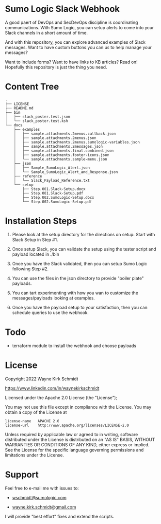 Sumo Logic Slack Webhook
========================

A good paert of DevOps and SecDevOps discipline is coordinating communications.
With Sumo Logic, you can setup alerts to come into your Slack channels in a short amount of time.

And with this repository, you can explore advanced examples of Slack messages.
Want to have custom buttons you can us to help manage your messages?

Want to include forms? Want to have links to KB articles? 
Read on! Hopefully this repository is just the thing you need.

Content Tree
============

```
.
├── LICENSE
├── README.md
├── bin
│   ├── slack_poster.test.json
│   └── slack_poster.test.ksh
└── docs
    ├── examples
    │   ├── sample.attachments.2menus.callback.json
    │   ├── sample.attachments.2menus.json
    │   ├── sample.attachments.2menus.sumologic-variables.json
    │   ├── sample.attachments.2messages.json
    │   ├── sample.attachments.final.combined.json
    │   ├── sample.attachments.footer-icons.json
    │   └── sample.attachments.sample-menu.json
    ├── json
    │   ├── Sample_SumoLogic_Alert.json
    │   └── Sample_SumoLogic_Alert_and_Response.json
    ├── reference
    │   └── Slack_Payload_Reference.txt
    └── setup
        ├── Step.001.Slack-Setup.docx
        ├── Step.001.Slack-Setup.pdf
        ├── Step.002.SumoLogic-Setup.docx
        └── Step.002.SumoLogic-Setup.pdf
```

Installation Steps
==================

1.    Please look at the setup directory for the directions on setup. Start with Slack Setup in Step #1.

2.    Once setup Slack, you can validate the setup using the tester script and payload located in ./bin

3.    Once you have the Slack validated, then you can setup Sumo Logic following Step #2.

4.    You can use the files in the json directory to provide "boiler plate" payloads.

5.    You can tart experimenting with how you wan to customize the messages/payloads looking at examples.

6.    Once you have the payload setup to your satisfaction, then you can schedule queries to use the webhook.

Todo
====

* terraform module to install the webhook and choose payloads

License
=======

Copyright 2022 Wayne Kirk Schmidt

https://www.linkedin.com/in/waynekirkschmidt

Licensed under the Apache 2.0 License (the "License");

You may not use this file except in compliance with the License.
You may obtain a copy of the License at

    license-name   APACHE 2.0
    license-url    http://www.apache.org/licenses/LICENSE-2.0

Unless required by applicable law or agreed to in writing, software
distributed under the License is distributed on an "AS IS" BASIS,
WITHOUT WARRANTIES OR CONDITIONS OF ANY KIND, either express or implied.
See the License for the specific language governing permissions and
limitations under the License.

Support
=======

Feel free to e-mail me with issues to: 

+   wschmidt@sumologic.com

+   wayne.kirk.schmidt@gmail.com

I will provide "best effort" fixes and extend the scripts.
